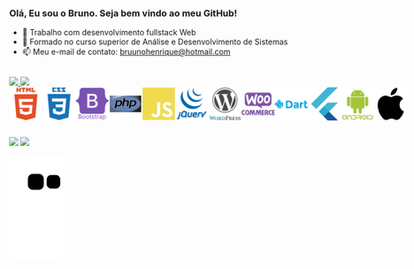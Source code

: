 ### Olá, Eu sou o Bruno. Seja bem vindo ao meu GitHub!

- 🔭 Trabalho com desenvolvimento fullstack Web
- 🌱 Formado no curso superior de Análise e Desenvolvimento de Sistemas
- 📫 Meu e-mail de contato: bruunohenrique@hotmail.com

<br>
  
<div>
  <a href="https://github.com/brunopigatto">
  <img height="180em" src="https://github-readme-stats.vercel.app/api?username=brunopigatto&show_icons=true&theme=dark&include_all_commits=true&count_private=true"/>
  <img height="180em" src="https://github-readme-stats.vercel.app/api/top-langs/?username=brunopigatto&layout=compact&langs_count=7&theme=dark"/>
</div>
<div style="display:flex;align-items:center;justify-content: space-between;"><br>
  <img align="center" alt="Html5" height="60" width="60" src="https://raw.githubusercontent.com/devicons/devicon/master/icons/html5/html5-plain-wordmark.svg">
  <img align="center" alt="" height="60" width="60" src="https://raw.githubusercontent.com/devicons/devicon/master/icons/css3/css3-plain-wordmark.svg">
  <img align="center" title="" height="60" width="60" src="https://raw.githubusercontent.com/devicons/devicon/master/icons/bootstrap/bootstrap-plain-wordmark.svg">
  <img align="center" alt="" height="60" width="60" src="https://raw.githubusercontent.com/devicons/devicon/master/icons/php/php-original.svg">
  <img align="center" alt="" height="60" width="60" src="https://raw.githubusercontent.com/devicons/devicon/master/icons/javascript/javascript-plain.svg">
  <img align="center" title="jQuery" height="60" width="60" src="https://raw.githubusercontent.com/devicons/devicon/master/icons/jquery/jquery-plain-wordmark.svg">
  <img align="center" alt="" height="60" width="60" src="https://raw.githubusercontent.com/devicons/devicon/master/icons/wordpress/wordpress-original.svg">
  <img align="center" alt="" height="60" width="60" src="https://raw.githubusercontent.com/devicons/devicon/master/icons/woocommerce/woocommerce-plain-wordmark.svg">
  <img align="center" alt="" height="60" width="60" src="https://raw.githubusercontent.com/devicons/devicon/master/icons/dart/dart-plain-wordmark.svg">
  <img align="center" title="Flutter" height="60" width="60" src="https://raw.githubusercontent.com/devicons/devicon/master/icons/flutter/flutter-original.svg">
  <img align="center" title="Flutter" height="60" width="60" src="https://raw.githubusercontent.com/devicons/devicon/master/icons/android/android-plain-wordmark.svg">
  <img align="center" title="Flutter" height="60" width="60" src="https://raw.githubusercontent.com/devicons/devicon/master/icons/apple/apple-original.svg">
  
</div>
  
  ##
 
<div> 
  <a href = "mailto:bruunohenrique@hotmail.com"><img src="https://img.shields.io/badge/-Gmail-%23333?style=for-the-badge&logo=gmail&logoColor=white" target="_blank"></a>
  <a href="https://www.linkedin.com/in/bruno-henrique-pigatto-0171a1153/" target="_blank"><img src="https://img.shields.io/badge/-LinkedIn-%230077B5?style=for-the-badge&logo=linkedin&logoColor=white" target="_blank"></a> 
 
  ![Snake animation](https://github.com/BrunoPigatto/brunopigatto/blob/output/github-contribution-grid-snake.svg)
 
</div>
